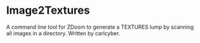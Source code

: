 Image2Textures
==============

A command line tool for ZDoom to generate a TEXTURES lump by scanning all images in a directory. Written by carlcyber.
